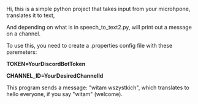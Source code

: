 Hi, this is a simple python project that takes input from your microhpone, translates it to text,

And depending on what is in speech_to_text2.py, will print out a message on a channel.

To use this, you need to create a .properties config file with these paremeters:

**TOKEN=YourDiscordBotToken**

**CHANNEL_ID=YourDesiredChannelId**

This program sends a message: "witam wszystkich", which translates to hello everyone, if you say "witam" (welcome).

